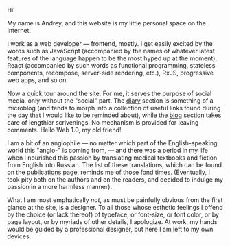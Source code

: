 Hi!

My name is Andrey, and this website is my little personal space on the Internet.

I work as a web developer — frontend, mostly. I get easily excited by the words
such as JavaScript (accompanied by the names of whatever latest features of the language
happen to be the most hyped up at the moment), React (accompanied by such words as functional programming,
stateless components, recompose, server-side rendering, etc.), RxJS, progressive
web apps, and so on.

Now a quick tour around the site. For me, it serves the purpose of social media, only without
the "social" part. The [diary](/diary/) section is something of a microblog (and tends
to morph into a collection of useful links found during the day that I would
like to be reminded about), while the [blog](/blog/) section takes care of lengthier scrivenings.
No mechanism is provided for leaving comments. Hello Web 1.0, my old friend!

I am a bit of an anglophile — no matter which part of the English-speaking
world this "anglo-" is coming from, — and there was a period in my life when
I nourished this passion by translating medical textbooks and fiction from English
into Russian. The list of these translations, which can be found on the
[publications](/publications/) page, reminds me of those fond times. (Eventually,
I took pity both on the authors and on the readers, and decided to indulge my passion
in a more harmless manner).

What I am most emphatically *not*, as must be painfully obvious from the first glance
at the site, is a designer. To all those whose esthetic feelings I offend by
the choice (or lack thereof) of typeface, or font-size, or font color, or by page layout,
or by myriads of other details, I apologize. At work, my hands would be guided by
a professional designer, but here I am left to my own devices.
